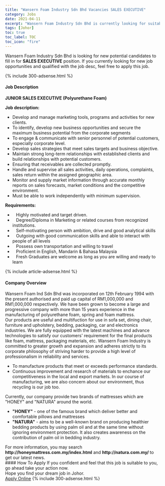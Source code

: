 ```yaml
---
title: "Wansern Foam Industry Sdn Bhd Vacancies SALES EXECUTIVE" 
category: Jobs 
date: 2021-04-11 
excerpt: "Wansern Foam Industry Sdn Bhd is currently looking for suitable person to fill in the SALES EXECUTIVE which based in Johor" 
tags: [Johor] 
toc: true 
toc_label: TOC 
toc_icon: "fire" 
--- 
```


<p>Wansern Foam Industry Sdn Bhd is looking for new potential candidates to fill in for <b>SALES EXECUTIVE</b> position. If you currently looking for new job opportunities and qualified with the job desc, feel free to apply this job.
</p>{% include 300-adsense.html %} 
<div><div><h4>Job Description</h4></div><div><div><span><div><p><strong>JUNIOR SALES EXECUTIVE (Polyurethane Foam)</strong></p><p><strong>Job description:</strong></p><ul><li>Develop and manage marketing tools, programs and activities for new clients.</li><li>To identify, develop new business opportunities and secure the maximum business potential from the corporate segments</li><li>To engage &amp; communicate with senior personnel of potential customers, especially corporate level.</li><li>Develop sales strategies that meet sales targets and business objective.</li><li>Maintain strong long-term relationships with established clients and build relationships with potential customers.</li><li>Ensuring that receivables are collected promptly.</li><li>Handle and supervise all sales activities, daily operations, complaints, sales return within the assigned geographic area.</li><li>Monitor and supply market information through accurate monthly reports on sales forecasts, market conditions and the competitive environment.</li><li>Must be able to work independently with minimum supervision.</li></ul><p><strong>Requirements:</strong></p><ul><li>&#160;&#160;&#160;Highly motivated and target driven.</li><li>&#160;&#160;&#160;Degree/Diploma in Marketing or related courses from recognized institutions.</li><li>&#160;&#160;&#160;Self-motivating person with ambition, drive and good analytical skills</li><li>&#160;&#160;&#160;Outgoing with good communication skills and able to interact with people of all levels</li><li>&#160;&#160;&#160;Possess own transportation and willing to travel</li><li>&#160;&#160;&#160;Proficient in English, Mandarin &amp; Bahasa Malaysia</li><li>&#160;&#160;&#160;Fresh Graduates are welcome as long as you are willing and ready to learn</li></ul></div></span></div></div></div> 
{% include article-adsense.html %} 
<div><div><h4>Company Overview</h4></div><div><div><span><div><div>Wansern Foam Ind Sdn Bhd was incorporated on 12th February 1994 with the present authorised and paid up capital of RM1,000,000 and RM1,000,000 respectively. We have been grown to become a large and progressive company with more than 15 years experience in the manufacturing of polyurethane foam, spring and foam mattress.</div>
<div>Our products are useful and multifuction for use in sofa set, dining chair, furniture and upholstery, bedding, packaging, car and electronics industries. We are fully equipped with the latest machines and advance technologies to satisfy our customers' requirement for the final products like foam, mattress, packaging materials, etc. Wansern Foam Industry is committed to greater growth and expansion and adheres strictly to its corporate philosophy of striving harder to provide a high level of professionalism in reliability and services.</div>
<ul>
<li>To manufacture products that meet or exceeds performance standards.</li>
<li>Continuous improvement and research of materials to enchance our competitiveness in the local and export markets. In our course of manufacturing, we are also concern about our environment, thus recycling is our job too.</li>
</ul>
<div>Currently, our company provide two brands of mattresses which are "HONEY" and "NATURA" around the world.</div>
<ul>
<li><strong>"HONEY"</strong> - one of the famous brand which deliver better and comfortable pillows and mattresses</li>
<li><strong>"NATURA"</strong> - aims to be a well-known brand on producing healthier bedding products by using palm oil and at the same time without ignoring environment protection. It also creates awareness on the contribution of palm oil in bedding industry.</li>
</ul>
<div>For more information, you may search <strong>http://honeymattress.com.my/index.html</strong> and <strong>http://natura.com.my/ </strong>to get our latest news.</div></div></span></div></div></div> 
#### How To Apply 
If you confident and feel that this job is suitable to you, go ahead take your action now. <br/> 
Hope you find your dream job in Johor. <br/> 
<a href="https://www.jobstreet.com.my/en/job/sales-executive-4523138?jobId=jobstreet-my-job-4523138&" class="btn btn--info" target="_blank" rel="nofollow noopenner">Apply Online</a> 
{% include 300-adsense.html %} 